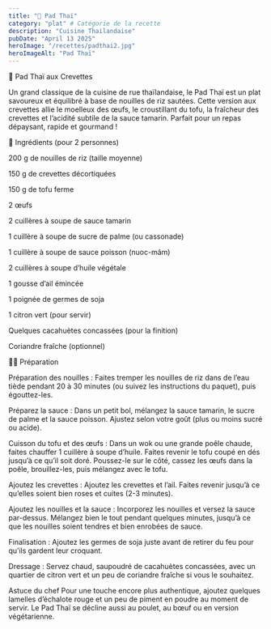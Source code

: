 ```yaml
---
title: "🥢 Pad Thaï"
category: "plat" # Catégorie de la recette
description: "Cuisine Thailandaise"
pubDate: "April 13 2025"
heroImage: "/recettes/padthai2.jpg"
heroImageAlt: "Pad Thaï"
---
```


🥢 Pad Thaï aux Crevettes

Un grand classique de la cuisine de rue thaïlandaise, le Pad Thaï est un plat savoureux et équilibré à base de nouilles de riz sautées. Cette version aux crevettes allie le moelleux des œufs, le croustillant du tofu, la fraîcheur des crevettes et l’acidité subtile de la sauce tamarin. Parfait pour un repas dépaysant, rapide et gourmand !

🛒 Ingrédients (pour 2 personnes)

200 g de nouilles de riz (taille moyenne)

150 g de crevettes décortiquées

150 g de tofu ferme

2 œufs

2 cuillères à soupe de sauce tamarin

1 cuillère à soupe de sucre de palme (ou cassonade)

1 cuillère à soupe de sauce poisson (nuoc-mâm)

2 cuillères à soupe d’huile végétale

1 gousse d’ail émincée

1 poignée de germes de soja

1 citron vert (pour servir)

Quelques cacahuètes concassées (pour la finition)

Coriandre fraîche (optionnel)

👨‍🍳 Préparation

Préparation des nouilles :
Faites tremper les nouilles de riz dans de l’eau tiède pendant 20 à 30 minutes (ou suivez les instructions du paquet), puis égouttez-les.

Préparez la sauce :
Dans un petit bol, mélangez la sauce tamarin, le sucre de palme et la sauce poisson. Ajustez selon votre goût (plus ou moins sucré ou acide).

Cuisson du tofu et des œufs :
Dans un wok ou une grande poêle chaude, faites chauffer 1 cuillère à soupe d’huile. Faites revenir le tofu coupé en dés jusqu’à ce qu’il soit doré. Poussez-le sur le côté, cassez les œufs dans la poêle, brouillez-les, puis mélangez avec le tofu.

Ajoutez les crevettes :
Ajoutez les crevettes et l’ail. Faites revenir jusqu’à ce qu’elles soient bien roses et cuites (2-3 minutes).

Ajoutez les nouilles et la sauce :
Incorporez les nouilles et versez la sauce par-dessus. Mélangez bien le tout pendant quelques minutes, jusqu’à ce que les nouilles soient tendres et bien enrobées de sauce.

Finalisation :
Ajoutez les germes de soja juste avant de retirer du feu pour qu’ils gardent leur croquant.

Dressage :
Servez chaud, saupoudré de cacahuètes concassées, avec un quartier de citron vert et un peu de coriandre fraîche si vous le souhaitez.

Astuce du chef
Pour une touche encore plus authentique, ajoutez quelques lamelles d’échalote rouge et un peu de piment en poudre au moment de servir. Le Pad Thaï se décline aussi au poulet, au bœuf ou en version végétarienne.